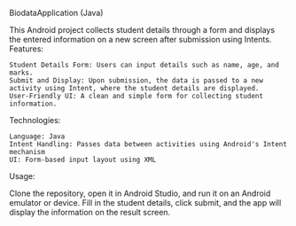 BiodataApplication (Java)

This Android project collects student details through a form and displays the entered information on a new screen after submission using Intents.
Features:

    Student Details Form: Users can input details such as name, age, and marks.
    Submit and Display: Upon submission, the data is passed to a new activity using Intent, where the student details are displayed.
    User-Friendly UI: A clean and simple form for collecting student information.

Technologies:

    Language: Java
    Intent Handling: Passes data between activities using Android's Intent mechanism
    UI: Form-based input layout using XML

Usage:

Clone the repository, open it in Android Studio, and run it on an Android emulator or device. Fill in the student details, click submit, and the app will display the information on the result screen.
